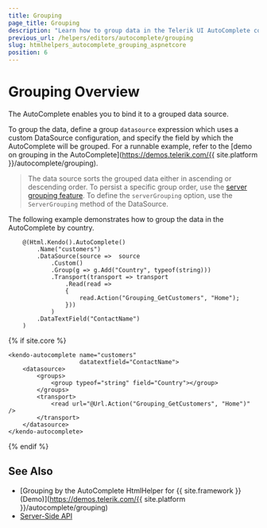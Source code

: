 ```yaml
---
title: Grouping
page_title: Grouping
description: "Learn how to group data in the Telerik UI AutoComplete component for {{ site.framework }} works."
previous_url: /helpers/editors/autocomplete/grouping
slug: htmlhelpers_autocomplete_grouping_aspnetcore
position: 6
---
```


# Grouping Overview

The AutoComplete enables you to bind it to a grouped data source.

To group the data, define a group `datasource` expression which uses a custom DataSource configuration, and specify the field by which the AutoComplete will be grouped. For a runnable example, refer to the [demo on grouping in the AutoComplete](https://demos.telerik.com/{{ site.platform }}/autocomplete/grouping).

> The data source sorts the grouped data either in ascending or descending order. To persist a specific group order, use the [server grouping feature](https://docs.telerik.com/kendo-ui/api/javascript/data/datasource#configuration-serverGrouping). To define the `serverGrouping` option, use the `ServerGrouping` method of the DataSource.

The following example demonstrates how to group the data in the AutoComplete by country.

```HtmlHelper
    @(Html.Kendo().AutoComplete()
        .Name("customers")
        .DataSource(source =>  source
            .Custom()
            .Group(g => g.Add("Country", typeof(string)))
            .Transport(transport => transport
                .Read(read =>
                {
                    read.Action("Grouping_GetCustomers", "Home");
                }))
            )
        .DataTextField("ContactName")
    )
```
{% if site.core %}
```TagHelper
<kendo-autocomplete name="customers"
                    datatextfield="ContactName">
    <datasource>
        <groups>
            <group typeof="string" field="Country"></group>
        </groups>
        <transport>
            <read url="@Url.Action("Grouping_GetCustomers", "Home")" />
        </transport>
    </datasource>
</kendo-autocomplete>
```
{% endif %}

## See Also

* [Grouping by the AutoComplete HtmlHelper for {{ site.framework }} (Demo)](https://demos.telerik.com/{{ site.platform }}/autocomplete/grouping)
* [Server-Side API](/api/autocomplete)
